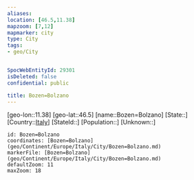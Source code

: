 ```yaml
---
aliases: 
location: [46.5,11.38]
mapzoom: [7,12] 
mapmarker: city 
type: City
tags:
- geo/City


SpocWebEntityId: 29301
isDeleted: false
confidential: public

title: Bozen=Bolzano
---
```

[geo-lon::11.38]
[geo-lat::46.5]
[name::Bozen=Bolzano]
[State::]
[Country::[Italy](geo/Continent/Europe/Italy.md)]
[StateId::]
[Population::]
[Unknown::]


```leaflet
id: Bozen=Bolzano
coordinates: [Bozen=Bolzano](geo/Continent/Europe/Italy/City/Bozen=Bolzano.md)
markerFile: [Bozen=Bolzano](geo/Continent/Europe/Italy/City/Bozen=Bolzano.md)
defaultZoom: 11 
maxZoom: 18
```


